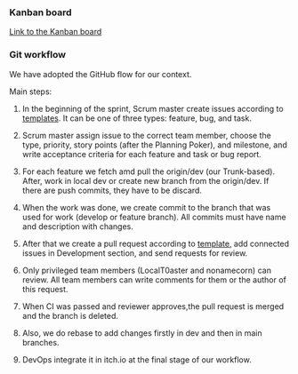 ### Kanban board

[Link to the Kanban board](https://github.com/orgs/TheTopSecretTeam/projects/1/views/8)

### Git workflow

We have adopted the GitHub flow for our context.

Main steps:

1. In the beginning of the sprint, Scrum master create issues according to [templates](https://github.com/TheTopSecretTeam/TheCOOrP/tree/dev/.github/ISSUE_TEMPLATE). It can be one of three types: feature, bug, and task.

2. Scrum master assign issue to the correct team member, choose the type, priority, story points (after the Planning Poker), and milestone, and write acceptance criteria for each feature and task or bug report.

3. For each feature we fetch amd pull the origin/dev (our Trunk-based). After, work in local dev or create new branch from the origin/dev. If there are push commits, they have to be discard.

4. When the work was done, we create commit to the branch that was used for work (develop or feature branch). All commits must have name and description with changes.

5. After that we create a pull request according to [template](https://github.com/TheTopSecretTeam/TheCOOrP/tree/dev/.github/PULL_REQUEST_TEMPLATE), add connected issues in Development section, and send requests for review.

6. Only privileged team members (LocalT0aster and nonamecorn) can review. All team members can write comments for them or the author of this request.

7. When CI was passed and reviewer approves,the pull request is merged and the branch is deleted.

8. Also, we do rebase to add changes firstly in dev and then in main branches.

9. DevOps integrate it in itch.io at the final stage of our workflow.
